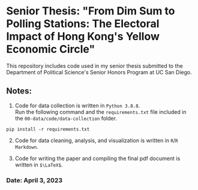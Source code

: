 # Senior Thesis: "From Dim Sum to Polling Stations: The Electoral Impact of Hong Kong's Yellow Economic Circle"
This repository includes code used in my senior thesis submitted to the Department of Political Science's Senior Honors Program at UC San Diego.


## Notes:
1. Code for data collection is written in `Python 3.8.8`.   
Run the following command and the `requirements.txt` file included in the `00-data/code/data-collection` folder.
<pre><code>pip install -r requirements.txt</code></pre>

2. Code for data cleaning, analysis, and visualization is written in `R`/`R Markdown`.  

3. Code for writing the paper and compiling the final pdf document is written in `$\LaTeX$`.

### Date: April 3, 2023
